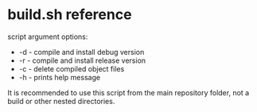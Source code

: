 # build.sh reference

script argument options:
- -d - compile and install debug version
- -r - compile and install release version
- -c - delete compiled object files
- -h - prints help message

It is recommended to use this script from the main repository folder, not a build or other nested directories.
